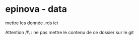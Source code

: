 # epinova - data


mettre les donnée .rds ici

Attention /!\ : ne pas mettre le contenu de ce dossier sur le git
